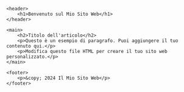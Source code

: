 <!DOCTYPE html>
<html lang="en">
<head>
    <meta charset="UTF-8">
    <meta name="viewport" content="width=device-width, initial-scale=1.0">
    <title>Il Mio Sito Web</title>
</head>
<body>

    <header>
        <h1>Benvenuto sul Mio Sito Web</h1>
    </header>

    <main>
        <h2>Titolo dell'articolo</h2>
        <p>Questo è un esempio di paragrafo. Puoi aggiungere il tuo contenuto qui.</p>
        <p>Modifica questo file HTML per creare il tuo sito web personalizzato.</p>
    </main>

    <footer>
        <p>&copy; 2024 Il Mio Sito Web</p>
    </footer>

</body>
</html>
